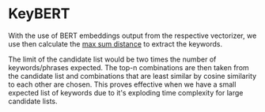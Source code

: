 # KeyBERT
With the use of BERT embeddings output from the respective vectorizer, we use then calculate the [max sum distance](https://maartengr.github.io/KeyBERT/api/maxsum.html) to extract the keywords.

The limit of the candidate list would be two times the number of keywords/phrases expected. The top-n combinations are then taken from the candidate list and combinations that are least similar by cosine similarity to each other are chosen. This proves effective when we have a small expected list of keywords due to it's exploding time complexity for large candidate lists.